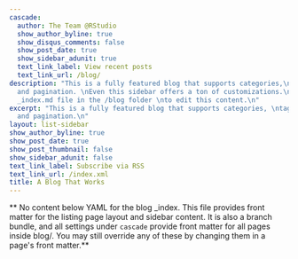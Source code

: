 ```yaml
---
cascade:
  author: The Team @RStudio
  show_author_byline: true
  show_disqus_comments: false
  show_post_date: true
  show_sidebar_adunit: true
  text_link_label: View recent posts
  text_link_url: /blog/
description: "This is a fully featured blog that supports categories,\ntags, series,
  and pagination. \nEven this sidebar offers a ton of customizations.\nCheck out the
  _index.md file in the /blog folder \nto edit this content.\n"
excerpt: "This is a fully featured blog that supports categories, \ntags, series,
  and pagination.\n"
layout: list-sidebar
show_author_byline: true
show_post_date: true
show_post_thumbnail: false
show_sidebar_adunit: false
text_link_label: Subscribe via RSS
text_link_url: /index.xml
title: A Blog That Works
---
```


** No content below YAML for the blog _index. This file provides front matter for the listing page layout and sidebar content. It is also a branch bundle, and all settings under `cascade` provide front matter for all pages inside blog/. You may still override any of these by changing them in a page's front matter.**
